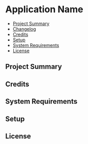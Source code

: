 # Application Name

- [Project Summary](#summary)
- [Changelog](CHANGELOG.md)
- [Credits](#credits)
- [Setup](#setup)
- [System Requirements](#requirements)
- [License](#license)

<a name="summary"></a>
## Project Summary

<a name="credits"></a>
## Credits

<a name="requirements"></a>
## System Requirements

<a name="setup"></a>
## Setup

<a name="license"></a>
## License